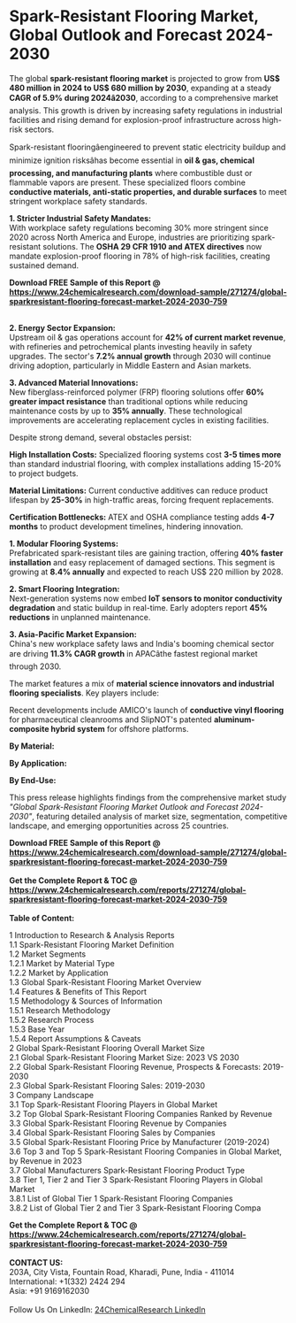 <h1>Spark-Resistant Flooring Market, Global Outlook and Forecast 2024-2030</h1><p>The global <strong>spark-resistant flooring market</strong> is projected to grow from <strong>US$ 480 million in 2024 to US$ 680 million by 2030</strong>, expanding at a steady <strong>CAGR of 5.9% during 2024â2030</strong>, according to a comprehensive market analysis. This growth is driven by increasing safety regulations in industrial facilities and rising demand for explosion-proof infrastructure across high-risk sectors.</p><p>Spark-resistant flooringâengineered to prevent static electricity buildup and minimize ignition risksâhas become essential in <strong>oil &amp; gas, chemical processing, and manufacturing plants</strong> where combustible dust or flammable vapors are present. These specialized floors combine <strong>conductive materials, anti-static properties, and durable surfaces</strong> to meet stringent workplace safety standards.</p><p><strong>1. Stricter Industrial Safety Mandates:</strong><br>
With workplace safety regulations becoming 30% more stringent since 2020 across North America and Europe, industries are prioritizing spark-resistant solutions. The <strong>OSHA 29 CFR 1910 and ATEX directives</strong> now mandate explosion-proof flooring in 78% of high-risk facilities, creating sustained demand.</p><div><b>Download FREE Sample of this Report @ 
            <a href="https://www.24chemicalresearch.com/download-sample/271274/global-sparkresistant-flooring-forecast-market-2024-2030-759">
            https://www.24chemicalresearch.com/download-sample/271274/global-sparkresistant-flooring-forecast-market-2024-2030-759</a></b></div><br><p><strong>2. Energy Sector Expansion:</strong><br>
Upstream oil &amp; gas operations account for <strong>42% of current market revenue</strong>, with refineries and petrochemical plants investing heavily in safety upgrades. The sector's <strong>7.2% annual growth</strong> through 2030 will continue driving adoption, particularly in Middle Eastern and Asian markets.</p><p><strong>3. Advanced Material Innovations:</strong><br>
New fiberglass-reinforced polymer (FRP) flooring solutions offer <strong>60% greater impact resistance</strong> than traditional options while reducing maintenance costs by up to <strong>35% annually</strong>. These technological improvements are accelerating replacement cycles in existing facilities.</p><p>Despite strong demand, several obstacles persist:</p><p><strong>High Installation Costs:</strong> Specialized flooring systems cost <strong>3-5 times more</strong> than standard industrial flooring, with complex installations adding 15-20% to project budgets.</p><p><strong>Material Limitations:</strong> Current conductive additives can reduce product lifespan by <strong>25-30%</strong> in high-traffic areas, forcing frequent replacements.</p><p><strong>Certification Bottlenecks:</strong> ATEX and OSHA compliance testing adds <strong>4-7 months</strong> to product development timelines, hindering innovation.</p><p><strong>1. Modular Flooring Systems:</strong><br>
Prefabricated spark-resistant tiles are gaining traction, offering <strong>40% faster installation</strong> and easy replacement of damaged sections. This segment is growing at <strong>8.4% annually</strong> and expected to reach US$ 220 million by 2028.</p><p><strong>2. Smart Flooring Integration:</strong><br>
Next-generation systems now embed <strong>IoT sensors to monitor conductivity degradation</strong> and static buildup in real-time. Early adopters report <strong>45% reductions</strong> in unplanned maintenance.</p><p><strong>3. Asia-Pacific Market Expansion:</strong><br>
China's new workplace safety laws and India's booming chemical sector are driving <strong>11.3% CAGR growth</strong> in APACâthe fastest regional market through 2030.</p><p>The market features a mix of <strong>material science innovators and industrial flooring specialists</strong>. Key players include:</p><p>Recent developments include AMICO's launch of <strong>conductive vinyl flooring</strong> for pharmaceutical cleanrooms and SlipNOT's patented <strong>aluminum-composite hybrid system</strong> for offshore platforms.</p><p><strong>By Material:</strong></p><p><strong>By Application:</strong></p><p><strong>By End-Use:</strong></p><p>This press release highlights findings from the comprehensive market study <em>"Global Spark-Resistant Flooring Market Outlook and Forecast 2024-2030"</em>, featuring detailed analysis of market size, segmentation, competitive landscape, and emerging opportunities across 25 countries.</p><div><b>Download FREE Sample of this Report @ 
            <a href="https://www.24chemicalresearch.com/download-sample/271274/global-sparkresistant-flooring-forecast-market-2024-2030-759">
            https://www.24chemicalresearch.com/download-sample/271274/global-sparkresistant-flooring-forecast-market-2024-2030-759</a></b></div><br><div><b>Get the Complete Report & TOC @ 
            <a href="https://www.24chemicalresearch.com/reports/271274/global-sparkresistant-flooring-forecast-market-2024-2030-759">
            https://www.24chemicalresearch.com/reports/271274/global-sparkresistant-flooring-forecast-market-2024-2030-759</a></b></div><br>
            <b>Table of Content:</b><p>1 Introduction to Research & Analysis Reports<br />
    1.1 Spark-Resistant Flooring Market Definition<br />
    1.2 Market Segments<br />
        1.2.1 Market by Material Type<br />
        1.2.2 Market by Application<br />
    1.3 Global Spark-Resistant Flooring Market Overview<br />
    1.4 Features & Benefits of This Report<br />
    1.5 Methodology & Sources of Information<br />
        1.5.1 Research Methodology<br />
        1.5.2 Research Process<br />
        1.5.3 Base Year<br />
        1.5.4 Report Assumptions & Caveats<br />
2 Global Spark-Resistant Flooring Overall Market Size<br />
    2.1 Global Spark-Resistant Flooring Market Size: 2023 VS 2030<br />
    2.2 Global Spark-Resistant Flooring Revenue, Prospects & Forecasts: 2019-2030<br />
    2.3 Global Spark-Resistant Flooring Sales: 2019-2030<br />
3 Company Landscape<br />
    3.1 Top Spark-Resistant Flooring Players in Global Market<br />
    3.2 Top Global Spark-Resistant Flooring Companies Ranked by Revenue<br />
    3.3 Global Spark-Resistant Flooring Revenue by Companies<br />
    3.4 Global Spark-Resistant Flooring Sales by Companies<br />
    3.5 Global Spark-Resistant Flooring Price by Manufacturer (2019-2024)<br />
    3.6 Top 3 and Top 5 Spark-Resistant Flooring Companies in Global Market, by Revenue in 2023<br />
    3.7 Global Manufacturers Spark-Resistant Flooring Product Type<br />
    3.8 Tier 1, Tier 2 and Tier 3 Spark-Resistant Flooring Players in Global Market<br />
        3.8.1 List of Global Tier 1 Spark-Resistant Flooring Companies<br />
        3.8.2 List of Global Tier 2 and Tier 3 Spark-Resistant Flooring Compa</p><div><b>Get the Complete Report & TOC @ 
            <a href="https://www.24chemicalresearch.com/reports/271274/global-sparkresistant-flooring-forecast-market-2024-2030-759">
            https://www.24chemicalresearch.com/reports/271274/global-sparkresistant-flooring-forecast-market-2024-2030-759</a></b></div><br><b>CONTACT US:</b><br>
            203A, City Vista, Fountain Road, Kharadi, Pune, India - 411014<br>
            International: +1(332) 2424 294<br>
            Asia: +91 9169162030 <br><br>
            Follow Us On LinkedIn: <a href="https://www.linkedin.com/company/24chemicalresearch/">24ChemicalResearch LinkedIn</a>